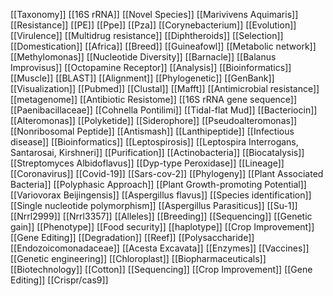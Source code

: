 [[Taxonomy]]
[[16S rRNA]]
[[Novel Species]]
[[Marivivens Aquimaris]]
[[Resistance]]
[[PE]]
[[Ppe]]
[[Pza]]
[[Corynebacterium]]
[[Evolution]]
[[Virulence]]
[[Multidrug resistance]]
[[Diphtheroids]]
[[Selection]]
[[Domestication]]
[[Africa]]
[[Breed]]
[[Guineafowl]]
[[Metabolic network]]
[[Methylomonas]]
[[Nucleotide Diversity]]
[[Barnacle]]
[[Balanus Improvisus]]
[[Octopamine Receptor]]
[[Analysis]]
[[Bioinformatics]]
[[Muscle]]
[[BLAST]]
[[Alignment]]
[[Phylogenetic]]
[[GenBank]]
[[Visualization]]
[[Pubmed]]
[[Clustal]]
[[Mafft]]
[[Antimicrobial resistance]]
[[metagenome]]
[[Antibiotic Resistome]]
[[16S rRNA gene sequence]]
[[Paenibacillaceae]]
[[Cohnella Pontilimi]]
[[Tidal-flat Mud]]
[[Bacteriocin]]
[[Alteromonas]]
[[Polyketide]]
[[Siderophore]]
[[Pseudoalteromonas]]
[[Nonribosomal Peptide]]
[[Antismash]]
[[Lanthipeptide]]
[[Infectious disease]]
[[Bioinformatics]]
[[Leptospirosis]]
[[Leptospira Interrogans, Santarosai, Kirshneri]]
[[Purification]]
[[Actinobacteria]]
[[Biocatalysis]]
[[Streptomyces Albidoflavus]]
[[Dyp-type Peroxidase]]
[[Lineage]]
[[Coronavirus]]
[[Covid-19]]
[[Sars-cov-2]]
[[Phylogeny]]
[[Plant Associated Bacteria]]
[[Polyphasic Approach]]
[[Plant Growth-promoting Potential]]
[[Variovorax Beijingensis]]
[[Aspergillus flavus]]
[[Species identification]]
[[Single nucleotide polymorphism]]
[[Aspergillus Parasiticus]]
[[Su-1]]
[[Nrrl2999]]
[[Nrrl3357]]
[[Alleles]]
[[Breeding]]
[[Sequencing]]
[[Genetic gain]]
[[Phenotype]]
[[Food security]]
[[haplotype]]
[[Crop Improvement]]
[[Gene Editing]]
[[Degradation]]
[[Reef]]
[[Polysaccharide]]
[[Endozoicomonadaceae]]
[[Acesta Excavata]]
[[Enzymes]]
[[Vaccines]]
[[Genetic engineering]]
[[Chloroplast]]
[[Biopharmaceuticals]]
[[Biotechnology]]
[[Cotton]]
[[Sequencing]]
[[Crop Improvement]]
[[Gene Editing]]
[[Crispr/cas9]]
